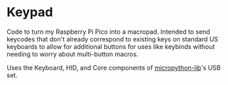 # Keypad

Code to turn my Raspberry Pi Pico into a macropad. Intended to send keycodes that don't already correspond to existing keys on standard US keyboards to allow for additional buttons for uses like keybinds without needing to worry about multi-button macros.

Uses the Keyboard, HID, and Core components of [micropython-lib](https://github.com/micropython/micropython-lib)'s USB set.
